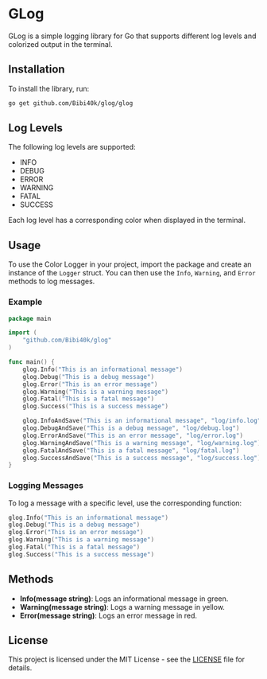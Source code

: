 # GLog

GLog is a simple logging library for Go that supports different log levels and colorized output in the terminal.

## Installation

To install the library, run:

```sh
go get github.com/Bibi40k/glog/glog
```

## Log Levels

The following log levels are supported:

- INFO
- DEBUG
- ERROR
- WARNING
- FATAL
- SUCCESS

Each log level has a corresponding color when displayed in the terminal.

## Usage

To use the Color Logger in your project, import the package and create an instance of the `Logger` struct. You can then use the `Info`, `Warning`, and `Error` methods to log messages.

### Example

```go
package main

import (
    "github.com/Bibi40k/glog"
)

func main() {
    glog.Info("This is an informational message")
    glog.Debug("This is a debug message")
    glog.Error("This is an error message")
    glog.Warning("This is a warning message")
    glog.Fatal("This is a fatal message")
    glog.Success("This is a success message")

    glog.InfoAndSave("This is an informational message", "log/info.log")
    glog.DebugAndSave("This is a debug message", "log/debug.log")
    glog.ErrorAndSave("This is an error message", "log/error.log")
    glog.WarningAndSave("This is a warning message", "log/warning.log")
    glog.FatalAndSave("This is a fatal message", "log/fatal.log")
    glog.SuccessAndSave("This is a success message", "log/success.log")
}
```

### Logging Messages

To log a message with a specific level, use the corresponding function:

```go
glog.Info("This is an informational message")
glog.Debug("This is a debug message")
glog.Error("This is an error message")
glog.Warning("This is a warning message")
glog.Fatal("This is a fatal message")
glog.Success("This is a success message")
```

## Methods

- **Info(message string)**: Logs an informational message in green.
- **Warning(message string)**: Logs a warning message in yellow.
- **Error(message string)**: Logs an error message in red.

## License

This project is licensed under the MIT License - see the [LICENSE](LICENSE) file for details.